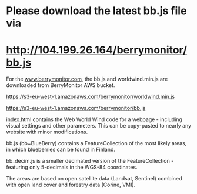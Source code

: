 # Please download the latest bb.js file via
# http://104.199.26.164/berrymonitor/bb.js

For the www.berrymonitor.com, the bb.js and worldwind.min.js are downloaded from BerryMonitor AWS bucket.

https://s3-eu-west-1.amazonaws.com/berrymonitor/worldwind.min.js

https://s3-eu-west-1.amazonaws.com/berrymonitor/bb.js

index.html contains the Web World Wind code for a webpage - including visual settings and other parameters. This can be copy-pasted to nearly any website with minor modifications.

bb.js (bb=BlueBerry) contains a FeatureCollection of the most likely areas, in which blueberries can be found in Finland.

bb_decim.js is a smaller decimated version of the FeatureCollection - featuring only 5-decimals in the WGS-84 coordinates.

The areas are based on open satellite data (Landsat, Sentinel) combined with open land cover and forestry data (Corine, VMI).
